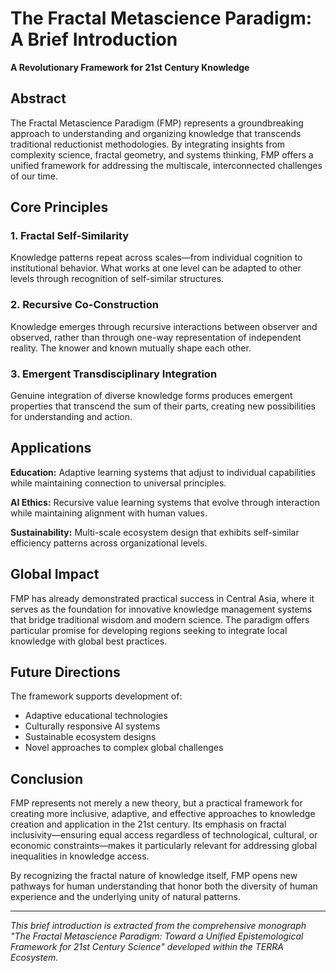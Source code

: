 # The Fractal Metascience Paradigm: A Brief Introduction

**A Revolutionary Framework for 21st Century Knowledge**

## Abstract

The Fractal Metascience Paradigm (FMP) represents a groundbreaking approach to understanding and organizing knowledge that transcends traditional reductionist methodologies. By integrating insights from complexity science, fractal geometry, and systems thinking, FMP offers a unified framework for addressing the multiscale, interconnected challenges of our time.

## Core Principles

### 1. Fractal Self-Similarity

Knowledge patterns repeat across scales—from individual cognition to institutional behavior. What works at one level can be adapted to other levels through recognition of self-similar structures.

### 2. Recursive Co-Construction

Knowledge emerges through recursive interactions between observer and observed, rather than through one-way representation of independent reality. The knower and known mutually shape each other.

### 3. Emergent Transdisciplinary Integration

Genuine integration of diverse knowledge forms produces emergent properties that transcend the sum of their parts, creating new possibilities for understanding and action.

## Applications

**Education:** Adaptive learning systems that adjust to individual capabilities while maintaining connection to universal principles.

**AI Ethics:** Recursive value learning systems that evolve through interaction while maintaining alignment with human values.

**Sustainability:** Multi-scale ecosystem design that exhibits self-similar efficiency patterns across organizational levels.

## Global Impact

FMP has already demonstrated practical success in Central Asia, where it serves as the foundation for innovative knowledge management systems that bridge traditional wisdom and modern science. The paradigm offers particular promise for developing regions seeking to integrate local knowledge with global best practices.

## Future Directions

The framework supports development of:

* Adaptive educational technologies
* Culturally responsive AI systems
* Sustainable ecosystem designs
* Novel approaches to complex global challenges

## Conclusion

FMP represents not merely a new theory, but a practical framework for creating more inclusive, adaptive, and effective approaches to knowledge creation and application in the 21st century. Its emphasis on fractal inclusivity—ensuring equal access regardless of technological, cultural, or economic constraints—makes it particularly relevant for addressing global inequalities in knowledge access.

By recognizing the fractal nature of knowledge itself, FMP opens new pathways for human understanding that honor both the diversity of human experience and the underlying unity of natural patterns.

***

*This brief introduction is extracted from the comprehensive monograph "The Fractal Metascience Paradigm: Toward a Unified Epistemological Framework for 21st Century Science" developed within the TERRA Ecosystem.*
